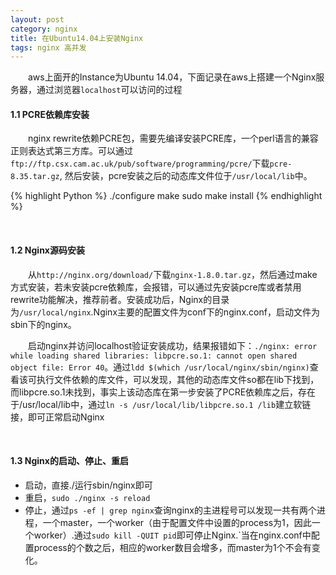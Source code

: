 ```yaml
---
layout: post
category: nginx
title: 在Ubuntu14.04上安装Nginx
tags: nginx 高并发
---
```


&emsp;&emsp;aws上面开的Instance为Ubuntu 14.04，下面记录在aws上搭建一个Nginx服务器，通过浏览器`localhost`可以访问的过程

<!--more-->

#### 1.1 PCRE依赖库安装

&emsp;&emsp;nginx rewrite依赖PCRE包，需要先编译安装PCRE库，一个perl语言的兼容正则表达式第三方库。可以通过`ftp://ftp.csx.cam.ac.uk/pub/software/programming/pcre/`下载`pcre-8.35.tar.gz`, 然后安装，pcre安装之后的动态库文件位于`/usr/local/lib`中。

{% highlight Python %}
./configure
make
sudo make install
{% endhighlight %}

<br />

#### 1.2 Nginx源码安装

&emsp;&emsp;从`http://nginx.org/download/`下载`nginx-1.8.0.tar.gz`，然后通过make方式安装，若未安装pcre依赖库，会报错，可以通过先安装pcre库或者禁用rewrite功能解决，推荐前者。安装成功后，Nginx的目录为`/usr/local/nginx`.Nginx主要的配置文件为conf下的nginx.conf，启动文件为sbin下的nginx。

&emsp;&emsp;启动nginx并访问localhost验证安装成功，结果报错如下：`./nginx: error while loading shared libraries: libpcre.so.1: cannot open shared object file: Error 40`。通过`ldd $(which /usr/local/nginx/sbin/nginx)`查看该可执行文件依赖的库文件，可以发现，其他的动态库文件so都在lib下找到，而libpcre.so.1未找到，事实上该动态库在第一步安装了PCRE依赖库之后，存在于/usr/local/lib中，通过`ln -s /usr/local/lib/libpcre.so.1 /lib`建立软链接，即可正常启动Nginx

<br />

#### 1.3 Nginx的启动、停止、重启
* 启动，直接./运行sbin/nginx即可
* 重启，`sudo ./nginx -s reload`
* 停止，通过`ps -ef | grep nginx`查询nginx的主进程号可以发现一共有两个进程，一个master，一个worker（由于配置文件中设置的process为1，因此一个worker）.通过`sudo kill -QUIT pid`即可停止Nginx.`当在nginx.conf中配置process的个数之后，相应的worker数目会增多，而master为1个不会有变化。

<figure>
	<img src="http://mhs-blog.qiniudn.com/2015_04_28.png" alt="">
</figure> 